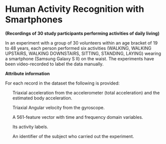 # Human Activity Recognition with Smartphones
<b>(Recordings of 30 study participants performing activities of
daily living)</b>


In an experiment with a group of 30 volunteers within an age bracket of 19 to
48 years, each person performed six activities (WALKING, WALKING UPSTAIRS,
WALKING DOWNSTAIRS, SITTING, STANDING, LAYING) wearing a smartphone
(Samsung Galaxy S II) on the waist. The experiments have been video-recorded
to label the data manually.

<b>Attribute information</b>

For each record in the dataset the following is provided:
<ul>Triaxial acceleration from the accelerometer (total acceleration) and the estimated body
acceleration.</ul>
<ul>Triaxial Angular velocity from the gyroscope.</ul><ul>A 561-feature vector with time and frequency domain variables.</ul><ul>Its activity labels.</ul><ul>An identifier of the subject who carried out the experiment.</ul>
